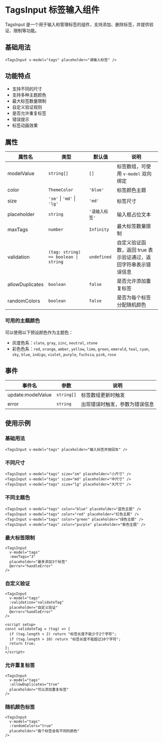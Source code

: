 # TagsInput 标签输入组件

TagsInput 是一个用于输入和管理标签的组件，支持添加、删除标签，并提供验证、限制等功能。

## 基础用法

```vue
<TagsInput v-model="tags" placeholder="请输入标签" />
```

## 功能特点

- 支持不同的尺寸
- 支持多种主题颜色
- 最大标签数量限制
- 自定义验证规则
- 是否允许重复标签
- 错误提示
- 标签动画效果

## 属性

| 属性名 | 类型 | 默认值 | 说明 |
|--------|------|--------|------|
| modelValue | `string[]` | `[]` | 标签数组，可使用 `v-model` 双向绑定 |
| color | `ThemeColor` | `'blue'` | 标签颜色主题 |
| size | `'sm'` \| `'md'` \| `'lg'` | `'md'` | 标签尺寸 |
| placeholder | `string` | `'请输入标签'` | 输入框占位文本 |
| maxTags | `number` | `Infinity` | 最大标签数量限制 |
| validation | `(tag: string) => boolean \| string` | `undefined` | 自定义验证函数，返回 true 表示验证通过，返回字符串表示错误信息 |
| allowDuplicates | `boolean` | `false` | 是否允许添加重复标签 |
| randomColors | `boolean` | `false` | 是否为每个标签分配随机颜色 |

### 可用的主题颜色

可以使用以下预设颜色作为主题色：

- 灰度色系：`slate`, `gray`, `zinc`, `neutral`, `stone`
- 彩色色系：`red`, `orange`, `amber`, `yellow`, `lime`, `green`, `emerald`, `teal`, `cyan`, `sky`, `blue`, `indigo`, `violet`, `purple`, `fuchsia`, `pink`, `rose`

## 事件

| 事件名 | 参数 | 说明 |
|--------|------|------|
| update:modelValue | `string[]` | 标签数组更新时触发 |
| error | `string` | 出现错误时触发，参数为错误信息 |

## 使用示例

### 基础用法

```vue
<TagsInput v-model="tags" placeholder="输入标签并按回车" />
```

### 不同尺寸

```vue
<TagsInput v-model="tags" size="sm" placeholder="小尺寸" />
<TagsInput v-model="tags" size="md" placeholder="中尺寸" />
<TagsInput v-model="tags" size="lg" placeholder="大尺寸" />
```

### 不同主题色

```vue
<TagsInput v-model="tags" color="blue" placeholder="蓝色主题" />
<TagsInput v-model="tags" color="red" placeholder="红色主题" />
<TagsInput v-model="tags" color="green" placeholder="绿色主题" />
<TagsInput v-model="tags" color="purple" placeholder="紫色主题" />
```

### 最大标签限制

```vue
<TagsInput
  v-model="tags"
  :maxTags="3"
  placeholder="最多添加3个标签"
  @error="handleError"
/>
```

### 自定义验证

```vue
<TagsInput
  v-model="tags"
  :validation="validateTag"
  placeholder="自定义验证"
  @error="handleError"
/>

<script setup>
const validateTag = (tag) => {
  if (tag.length < 2) return "标签长度不能少于2个字符";
  if (tag.length > 10) return "标签长度不能超过10个字符";
  return true;
};
</script>
```

### 允许重复标签

```vue
<TagsInput
  v-model="tags"
  :allowDuplicates="true"
  placeholder="可以添加重复标签"
/>
```

### 随机颜色标签

```vue
<TagsInput
  v-model="tags"
  :randomColors="true"
  placeholder="每个标签会有不同的颜色"
/>
```
